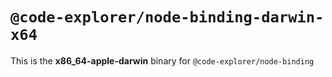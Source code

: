 # `@code-explorer/node-binding-darwin-x64`

This is the **x86_64-apple-darwin** binary for `@code-explorer/node-binding`
